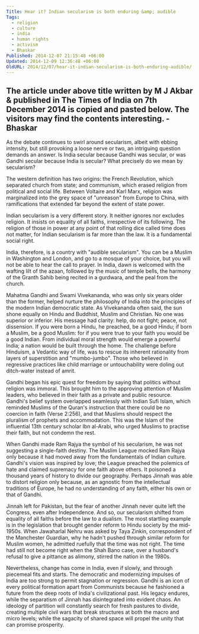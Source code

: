 ```yaml
---
Title: Hear it? Indian secularism is both enduring &amp; audible
Tags:
  - religion
  - culture
  - india
  - human rights
  - activism
  - Bhaskar
Published: 2014-12-07 21:15:48 +06:00
Updated: 2014-12-09 12:36:48 +06:00
OldURL: 2014/12/07/hear-it-indian-secularism-is-both-enduring-audible/
---
```


The article under above title written by M J Akbar &amp; published in The Times of India on 7th December 2014 is copied and pasted below. The visitors may find the contents interesting.
-Bhaskar
--------------------------------------------------------------

As the debate continues to swirl around secularism, albeit with ebbing intensity, but still provoking a loose nerve or two, an intriguing question demands an answer. Is India secular because Gandhi was secular, or was Gandhi secular because India is secular? What precisely do we mean by secularism?

The western definition has two origins: the French Revolution, which separated church from state; and communism, which erased religion from political and social life. Between Voltaire and Karl Marx, religion was marginalized into the grey space of "unreason" from Europe to China, with ramifications that extended far beyond the extent of state power.

Indian secularism is a very different story. It neither ignores nor excludes religion. It insists on equality of all faiths, irrespective of its following. The religion of those in power at any point of that rolling dice called time does not matter, for Indian secularism is far more than the law. It is a fundamental social right.

India, therefore, is a country with "audible secularism". You can be a Muslim in Washington and London, and go to a mosque of your choice, but you will not be able to hear the call to prayer. In India, dawn is welcomed with the wafting lilt of the azaan, followed by the music of temple bells, the harmony of the Granth Sahib being recited in a gurdwara, and the peal from the church.

Mahatma Gandhi and Swami Vivekananda, who was only six years older than the former, helped nurture the philosophy of India into the principles of the modern Indian democratic state. As Vivekananda often said, the sun shone equally on Hindu and Buddhist, Muslim and Christian. No one was superior or inferior. His message had clarity: help, do not fight; peace, not dissension. If you were born a Hindu, he preached, be a good Hindu; if born a Muslim, be a good Muslim: for if you were true to your faith you would be a good Indian. From individual moral strength would emerge a powerful India; a nation would be built through the home. The challenge before Hinduism, a Vedantic way of life, was to rescue its inherent rationality from layers of superstition and "mumbo-jumbo". Those who believed in regressive practices like child marriage or untouchability were doling out ditch-water instead of amrit.

Gandhi began his epic quest for freedom by saying that politics without religion was immoral. This brought him to the approving attention of Muslim leaders, who believed in their faith as a private and public resource. Gandhi's belief system overlapped seamlessly with Indian Sufi Islam, which reminded Muslims of the Quran's instruction that there could be no coercion in faith (Verse 2:256), and that Muslims should respect the pluralism of prophets and accommodation. This was the Islam of the influential 13th century scholar Ibn al-Arabi, who urged Muslims to practise their faith, but not condemn the rest.

When Gandhi made Ram Rajya the symbol of his secularism, he was not suggesting a single-faith destiny. The Muslim League mocked Ram Rajya only because it had moved away from the fundamentals of Indian culture. Gandhi's vision was inspired by love; the League preached the polemics of hate and claimed supremacy for one faith above others. It poisoned a thousand years of history to divide our geography. Perhaps Jinnah was able to distort religion only because, as an agnostic from the intellectual traditions of Europe, he had no understanding of any faith, either his own or that of Gandhi.

Jinnah left for Pakistan, but the fear of another Jinnah never quite left the Congress, even after Independence. And so, our secularism shifted from equality of all faiths before the law to a dualism. The most startling example is in the legislation that brought gender reform to Hindu society by the mid-1950s. When Jawaharlal Nehru was asked by Taya Zinkin, correspondent of the Manchester Guardian, why he hadn't pushed through similar reform for Muslim women, he admitted ruefully that the time was not right. The time had still not become right when the Shah Bano case, over a husband's refusal to give a pittance as alimony, stirred the nation in the 1980s.

Nevertheless, change has come in India, even if slowly, and through piecemeal fits and starts. The democratic and modernizing impulses of India are too strong to permit stagnation or regression. Gandhi is an icon of every political formation apart from Communists because he fashioned a future from the deep roots of India's civilizational past. His legacy endures, while the separatism of Jinnah has disintegrated into evident chaos. An ideology of partition will constantly search for fresh pastures to divide, creating multiple civil wars that break structures at both the macro and micro levels; while the sagacity of shared space will propel the unity that can promise prosperity.

